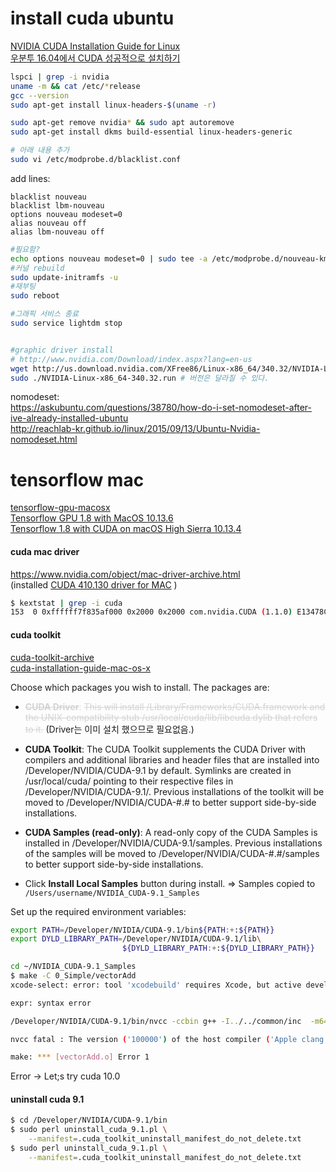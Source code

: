 # install cuda ubuntu

 [NVIDIA CUDA Installation Guide for Linux](https://docs.nvidia.com/cuda/cuda-installation-guide-linux/index.html#abstract)  
 [우분투 16.04에서 CUDA 성공적으로 설치하기](http://www.kwangsiklee.com/ko/2017/07/%EC%9A%B0%EB%B6%84%ED%88%AC-16-04%EC%97%90%EC%84%9C-cuda-%EC%84%B1%EA%B3%B5%EC%A0%81%EC%9C%BC%EB%A1%9C-%EC%84%A4%EC%B9%98%ED%95%98%EA%B8%B0/)  

```bash
lspci | grep -i nvidia
uname -m && cat /etc/*release
gcc --version
sudo apt-get install linux-headers-$(uname -r)

sudo apt-get remove nvidia* && sudo apt autoremove
sudo apt-get install dkms build-essential linux-headers-generic

# 아래 내용 추가
sudo vi /etc/modprobe.d/blacklist.conf 
```
add lines:
```
blacklist nouveau
blacklist lbm-nouveau
options nouveau modeset=0
alias nouveau off
alias lbm-nouveau off
```
```bash
#필요함?
echo options nouveau modeset=0 | sudo tee -a /etc/modprobe.d/nouveau-kms.conf
#커널 rebuild
sudo update-initramfs -u
#재부팅
sudo reboot

#그래픽 서비스 종료
sudo service lightdm stop


#graphic driver install
# http://www.nvidia.com/Download/index.aspx?lang=en-us
wget http://us.download.nvidia.com/XFree86/Linux-x86_64/340.32/NVIDIA-Linux-x86_64-340.32.run
sudo ./NVIDIA-Linux-x86_64-340.32.run # 버전은 달라질 수 있다.
```

nomodeset:  
https://askubuntu.com/questions/38780/how-do-i-set-nomodeset-after-ive-already-installed-ubuntu  
http://reachlab-kr.github.io/linux/2015/09/13/Ubuntu-Nvidia-nomodeset.html  


# tensorflow mac

[tensorflow-gpu-macosx](https://github.com/zylo117/tensorflow-gpu-macosx)  
[Tensorflow GPU 1.8 with MacOS 10.13.6](https://egpu.io/forums/mac-setup/tensorflow-gpu-1-8-with-macos-10-13-6/)  
[Tensorflow 1.8 with CUDA on macOS High Sierra 10.13.4](https://gist.github.com/Willian-Zhang/a3bd10da2d8b343875f3862b2a62eb3b)  

#### cuda mac driver

https://www.nvidia.com/object/mac-driver-archive.html  
(installed [CUDA 410.130 driver for MAC](https://www.nvidia.com/object/macosx-cuda-410.130-driver.html) )  
```bash
$ kextstat | grep -i cuda
153  0 0xffffff7f835af000 0x2000 0x2000 com.nvidia.CUDA (1.1.0) E13478CB-B251-3C0A-86E9-A6B56F528FE8 <4 1>
```

#### cuda toolkit

[cuda-toolkit-archive](https://developer.nvidia.com/cuda-toolkit-archive)  
[cuda-installation-guide-mac-os-x](https://docs.nvidia.com/cuda/archive/9.1/cuda-installation-guide-mac-os-x/index.html)  

Choose which packages you wish to install. The packages are:

-   <font color="lightgray">~~**CUDA Driver**~~: ~~This will install /Library/Frameworks/CUDA.framework and the UNIX-compatibility stub /usr/local/cuda/lib/libcuda.dylib that refers to it.~~ </font>
(Driver는 이미 설치 했으므로 필요없음.)
-   **CUDA Toolkit**: The CUDA Toolkit supplements the CUDA Driver with compilers and additional libraries and header files that are installed into /Developer/NVIDIA/CUDA-9.1 by default. Symlinks are created in /usr/local/cuda/ pointing to their respective files in /Developer/NVIDIA/CUDA-9.1/. Previous installations of the toolkit will be moved to /Developer/NVIDIA/CUDA-#.# to better support side-by-side installations.
-   **CUDA Samples (read-only)**: A read-only copy of the CUDA Samples is installed in /Developer/NVIDIA/CUDA-9.1/samples. Previous installations of the samples will be moved to /Developer/NVIDIA/CUDA-#.#/samples to better support side-by-side installations.

-  Click **Install Local Samples** button during install. 
   => Samples copied to `/Users/username/NVIDIA_CUDA-9.1_Samples`

Set up the required environment variables:

```bash
export PATH=/Developer/NVIDIA/CUDA-9.1/bin${PATH:+:${PATH}}
export DYLD_LIBRARY_PATH=/Developer/NVIDIA/CUDA-9.1/lib\
                         ${DYLD_LIBRARY_PATH:+:${DYLD_LIBRARY_PATH}}

cd ~/NVIDIA_CUDA-9.1_Samples
$ make -C 0_Simple/vectorAdd
xcode-select: error: tool 'xcodebuild' requires Xcode, but active developer directory '/Library/Developer/CommandLineTools' is a command line tools instance

expr: syntax error

/Developer/NVIDIA/CUDA-9.1/bin/nvcc -ccbin g++ -I../../common/inc  -m64  -Xcompiler -arch -Xcompiler x86_64  -gencode arch=compute_30,code=sm_30 -gencode arch=compute_35,code=sm_35 -gencode arch=compute_37,code=sm_37 -gencode arch=compute_50,code=sm_50 -gencode arch=compute_52,code=sm_52 -gencode arch=compute_60,code=sm_60 -gencode arch=compute_61,code=sm_61 -gencode arch=compute_70,code=sm_70 -gencode arch=compute_70,code=compute_70 -o vectorAdd.o -c vectorAdd.cu

nvcc fatal : The version ('100000') of the host compiler ('Apple clang') is not supported

make: *** [vectorAdd.o] Error 1
```
Error -> Let;s try cuda 10.0

#### uninstall cuda 9.1
```bash
$ cd /Developer/NVIDIA/CUDA-9.1/bin
$ sudo perl uninstall_cuda_9.1.pl \
    --manifest=.cuda_toolkit_uninstall_manifest_do_not_delete.txt
$ sudo perl uninstall_cuda_9.1.pl \
    --manifest=.cuda_toolkit_uninstall_manifest_do_not_delete.txt

```
<!--stackedit_data:
eyJoaXN0b3J5IjpbNzI0MDkxNTUwLC01NjEwMzQzOTgsLTQwOT
A0NzIyOCw3MDE5ODA0NDEsNjE2MjkzNjM5LC0yMTA3NjA3ODEw
LC0xNjM3MDY2Mjk0LDEwMDI4MjMzMTAsMjY2MzkyNDc5LC0xNz
kwMTEyMDk5XX0=
-->